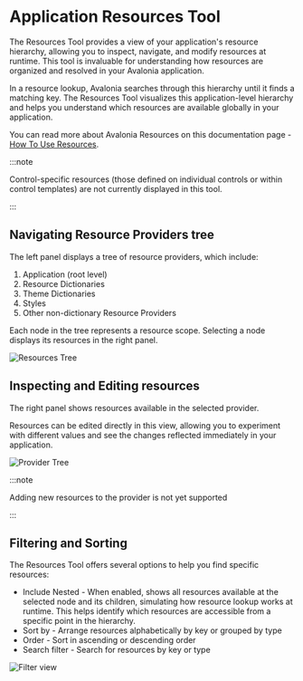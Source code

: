 # Application Resources Tool

The Resources Tool provides a view of your application's resource hierarchy, allowing you to inspect, navigate, and modify resources at runtime. This tool is invaluable for understanding how resources are organized and resolved in your Avalonia application.

In a resource lookup, Avalonia searches through this hierarchy until it finds a matching key. The Resources Tool visualizes this application-level hierarchy and helps you understand which resources are available globally in your application.

You can read more about Avalonia Resources on this documentation page - [How To Use Resources](https://docs.avaloniaui.net/docs/guides/styles-and-resources/resources).

:::note

Control-specific resources (those defined on individual controls or within control templates) are not currently displayed in this tool.

:::

## Navigating Resource Providers tree

The left panel displays a tree of resource providers, which include:
1. Application (root level)
2. Resource Dictionaries
3. Theme Dictionaries
4. Styles
5. Other non-dictionary Resource Providers

Each node in the tree represents a resource scope. Selecting a node displays its resources in the right panel.

![Resources Tree](../../../../static/img/dev-tools/resources-providers-list.png)

## Inspecting and Editing resources

The right panel shows resources available in the selected provider.

Resources can be edited directly in this view, allowing you to experiment with different values and see the changes reflected immediately in your application.

![Provider Tree](../../../../static/img/dev-tools/resources-provider-values.png)

:::note

Adding new resources to the provider is not yet supported

:::

## Filtering and Sorting 

The Resources Tool offers several options to help you find specific resources:
- Include Nested - When enabled, shows all resources available at the selected node and its children, simulating how resource lookup works at runtime. This helps identify which resources are accessible from a specific point in the hierarchy.
- Sort by - Arrange resources alphabetically by key or grouped by type
- Order - Sort in ascending or descending order
- Search filter - Search for resources by key or type

![Filter view](../../../../static/img/dev-tools//resources-filter.png)
